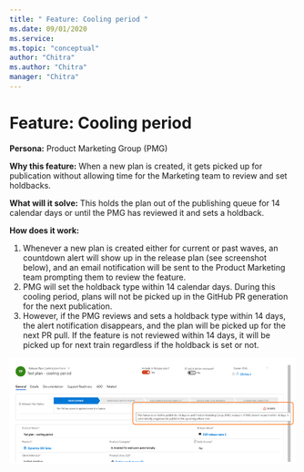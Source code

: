 ```yaml
---
title: " Feature: Cooling period "
ms.date: 09/01/2020
ms.service: 
ms.topic: "conceptual"
author: "Chitra"
ms.author: "Chitra"
manager: "Chitra"
---
```


# Feature: Cooling period

**Persona:** Product Marketing Group (PMG)

**Why this feature:**
When a new plan is created, it gets picked up for publication without allowing time for the Marketing team to review and set holdbacks.

**What will it solve:**
This holds the plan out of the publishing queue for 14 calendar days or until the PMG has reviewed it and sets a holdback. 


**How does it work:**
1.	Whenever a new plan is created either for current or past waves, an countdown alert will show up in the release plan (see screenshot below), and an email notification will be sent to the Product Marketing team prompting them to review the feature.
2.	PMG will set the holdback type within 14 calendar days. During this cooling period, plans will not be picked up in the GitHub PR generation for the next publication.
3.	However, if the PMG reviews and sets a holdback type within 14 days, the alert notification disappears, and the plan will be picked up for the next PR pull. If the feature is not reviewed within 14 days, it will be picked up for next train regardless if the holdback is set or not.


![Step two](media/Image3.png "Step two")

